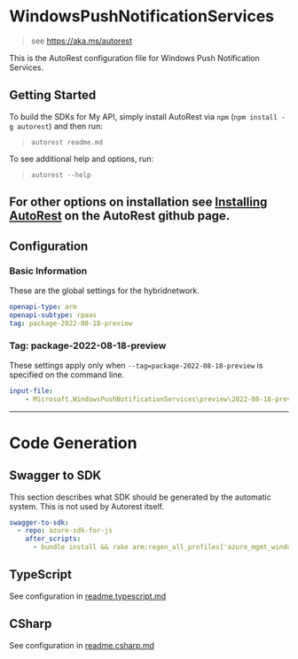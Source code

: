 # WindowsPushNotificationServices

> see https://aka.ms/autorest

This is the AutoRest configuration file for Windows Push Notification Services.

## Getting Started

To build the SDKs for My API, simply install AutoRest via `npm` (`npm install -g autorest`) and then run:

> `autorest readme.md`

To see additional help and options, run:

> `autorest --help`

## For other options on installation see [Installing AutoRest](https://aka.ms/autorest/install) on the AutoRest github page.

## Configuration

### Basic Information

These are the global settings for the hybridnetwork.

``` yaml
openapi-type: arm
openapi-subtype: rpaas
tag: package-2022-08-18-preview
```

### Tag: package-2022-08-18-preview

These settings apply only when `--tag=package-2022-08-18-preview` is specified on the command line.

```yaml $(tag) == 'package-2022-08-18-preview'
input-file:
    - Microsoft.WindowsPushNotificationServices\preview\2022-08-18-preview\openapi.json
```

---

# Code Generation

## Swagger to SDK

This section describes what SDK should be generated by the automatic system.
This is not used by Autorest itself.

```yaml $(swagger-to-sdk)
swagger-to-sdk:
  - repo: azure-sdk-for-js
    after_scripts:
      - bundle install && rake arm:regen_all_profiles['azure_mgmt_windowspushnotificationservices']
```

## TypeScript

See configuration in [readme.typescript.md](./readme.typescript.md)

## CSharp

See configuration in [readme.csharp.md](./readme.csharp.md)

